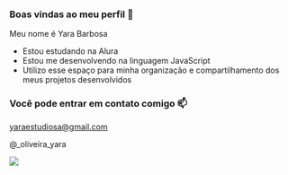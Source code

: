 ### Boas vindas ao meu perfil 🖤

Meu nome é Yara Barbosa

- Estou estudando na Alura
- Estou me desenvolvendo na linguagem JavaScript
- Utilizo esse espaço para minha organização e compartilhamento dos meus projetos desenvolvidos

### Você pode entrar em contato comigo 📫

yaraestudiosa@gmail.com

@_oliveira_yara

![](https://medial.tenor.com/m/ofKKbAiVczQAAAAC/gojo-gojo-saotoru.gif)
